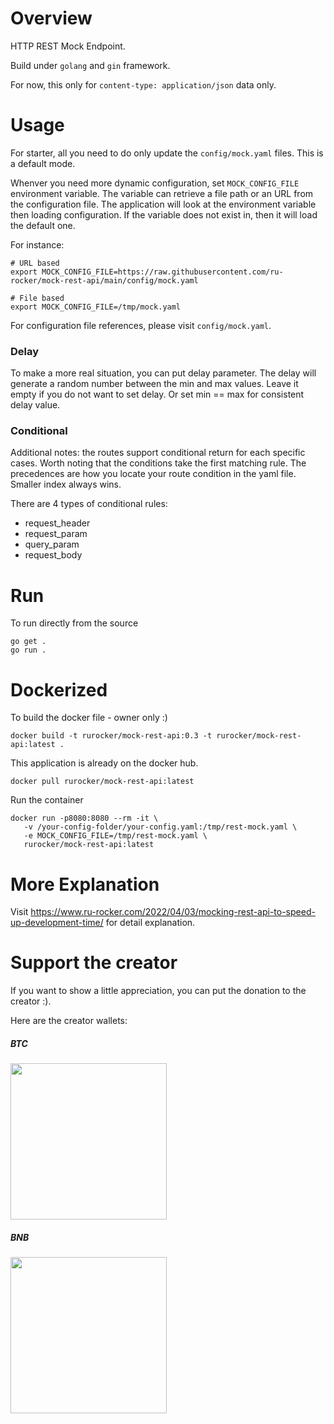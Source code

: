 # Overview
HTTP REST Mock Endpoint.

Build under `golang` and `gin` framework.

For now, this only for `content-type: application/json` data only.

# Usage
For starter, all you need to do only update the `config/mock.yaml` files. This is a default mode.

Whenver you need more dynamic configuration, set `MOCK_CONFIG_FILE` environment variable.
The variable can retrieve a file path or an URL from the configuration file.
The application will look at the environment variable then loading configuration.
If the variable does not exist in, then it will load the default one.

For instance:

    # URL based 
    export MOCK_CONFIG_FILE=https://raw.githubusercontent.com/ru-rocker/mock-rest-api/main/config/mock.yaml

    # File based
    export MOCK_CONFIG_FILE=/tmp/mock.yaml

For configuration file references, please visit `config/mock.yaml`.

### Delay
To make a more real situation, you can put delay parameter. The delay will generate a random number between the min and max values. Leave it empty if you do not want to set delay. Or set min == max for consistent delay value.

### Conditional
Additional notes: the routes support conditional return for each specific cases. 
Worth noting that the conditions take the first matching rule.
The precedences are how you locate your route condition in the yaml file. Smaller index always wins.

There are 4 types of conditional rules:
* request_header
* request_param
* query_param
* request_body

# Run
To run directly from the source

    go get .
    go run .

# Dockerized
To build the docker file - owner only :)

    docker build -t rurocker/mock-rest-api:0.3 -t rurocker/mock-rest-api:latest .


This application is already on the docker hub.

    docker pull rurocker/mock-rest-api:latest

Run the container

    docker run -p8080:8080 --rm -it \
       -v /your-config-folder/your-config.yaml:/tmp/rest-mock.yaml \
       -e MOCK_CONFIG_FILE=/tmp/rest-mock.yaml \
       rurocker/mock-rest-api:latest

# More Explanation
Visit https://www.ru-rocker.com/2022/04/03/mocking-rest-api-to-speed-up-development-time/ for detail explanation.

# Support the creator
If you want to show a little appreciation, you can put the donation to the creator :).

Here are the creator wallets:

##### BTC
<img src="https://www.ru-rocker.com/wp-content/uploads/2022/04/BTC.jpeg" width="250">

##### BNB
<img src="https://www.ru-rocker.com/wp-content/uploads/2022/04/BNB.jpeg" width="250">